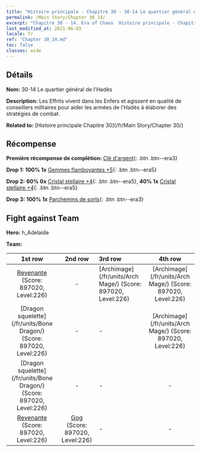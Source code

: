 ```yaml
---
title: "Histoire principale - Chapitre 30 - 30-14 Le quartier général de l'Hadès"
permalink: /Main Story/Chapter 30_14/
excerpt: "Chapitre 30 - 14. Era of Chaos  Histoire principale - Chapitre 30_14. 30-14 Le quartier général de l'Hadès"
last_modified_at: 2021-06-03
locale: fr
ref: "Chapter 30_14.md"
toc: false
classes: wide
---
```


## Détails

 **Nom:** 30-14 Le quartier général de l'Hadès

 **Description:** Les Effrits vivent dans les Enfers et agissent en qualité de conseillers militaires pour aider les armées de l'Hadès à élaborer des stratégies de combat.

 **Related to:** [Histoire principale Chapitre 30](/fr/Main Story/Chapter 30/)

## Récompense

 **Première récompense de complétion:** [Clé d'argent](/ItemsFR/con_693/){: .btn .btn--era3}

 **Drop 1:** **100% 1x** [Gemmes flamboyantes +5](/ItemsFR/mat_100/){: .btn .btn--era5}

 **Drop 2:** **60% 0x** [Cristal stellaire +4](/ItemsFR/mat_94/){: .btn .btn--era5}, **40% 1x** [Cristal stellaire +4](/ItemsFR/mat_94/){: .btn .btn--era5}

 **Drop 3:** **100% 1x** [Parchemins de sorts](/ItemsFR/con_694/){: .btn .btn--era3}


## Fight against Team
 **Hero:** h_Adelaide

 **Team:**


  | 1st row | 2nd row | 3rd row | 4th row |
  |:----:|:----:|:----|:----:|
  | [Revenante](/fr/units/Wight/) (Score: 897020, Level:226)  | - | [Archimage](/fr/units/Arch Mage/) (Score: 897020, Level:226)  | [Archimage](/fr/units/Arch Mage/) (Score: 897020, Level:226)  |
  | [Dragon squelette](/fr/units/Bone Dragon/) (Score: 897020, Level:226)  | - | - | [Archimage](/fr/units/Arch Mage/) (Score: 897020, Level:226)  |
  | [Dragon squelette](/fr/units/Bone Dragon/) (Score: 897020, Level:226)  | - | - | - |
  | [Revenante](/fr/units/Wight/) (Score: 897020, Level:226)  | [Gog](/fr/units/Gog/) (Score: 897020, Level:226)  | - | - |


